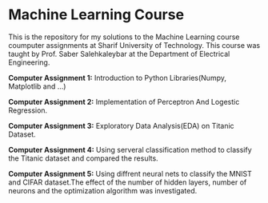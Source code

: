 # Machine Learning Course

This is the repository for my solutions to the Machine Learning course coumputer assignments at Sharif University of Technology. This course was taught by Prof. Saber Salehkaleybar at the Department of Electrical Engineering.

**Computer Assignment 1:** Introduction to Python Libraries(Numpy, Matplotlib and ...)

**Computer Assignment 2:** Implementation of Perceptron And Logestic Regression. 

**Computer Assignment 3:** Exploratory Data Analysis(EDA) on Titanic Dataset.

**Computer Assignment 4:** Using serveral classification method to classify the Titanic dataset and compared the results.

**Computer Assignment 5:** Using diffrent neural nets to classify the MNIST and CIFAR dataset.The effect of the number of hidden layers, number of neurons and the optimization algorithm was investigated.




